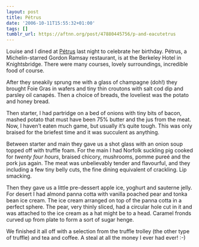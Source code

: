 ```yaml
---
layout: post
title: Pétrus
date: '2006-10-11T15:55:32+01:00'
tags: []
tumblr_url: https://aftnn.org/post/47880445756/p-and-eacutetrus
---
```

<p>Louise and I dined at <a href="http://www.gordonramsay.com/petrus/">Pétrus</a> last night to celebrate her birthday. Pétrus, a Michelin-starred Gordon Ramsay restaurant, is at the Berkeley Hotel in Knightsbridge. There were many courses, lovely surroundings, incredible food of course.</p>
<p>After they sneakily sprung me with a glass of champagne (doh!) they brought Foie Gras in wafers and tiny thin croutons with salt cod dip and parsley oil canapés. Then a choice of breads, the loveliest was the potato and honey bread.</p>
<p>Then starter, I had partridge on a bed of onions with tiny bits of bacon, mashed potato that must have been 75% butter and the jus from the meat. Now, I haven&rsquo;t eaten much game, but usually it&rsquo;s quite tough. This was only braised for the briefest time and it was succulent as anything.</p>
<p>Between starter and main they gave us a shot glass with an onion soup topped off with truffle foam. For the main I had Norfolk suckling pig cooked for <em>twenty four hours</em>, braised chicory, mushrooms, pomme pureé and the pork jus again. The meat was unbelievably tender and flavourful, and they including a few tiny belly cuts, the fine dining equivalent of crackling. Lip smacking.</p>
<p>Then they gave us a little pre-dessert apple ice, yoghurt and sauterne jelly. For desert I had almond panna cotta with vanilla poached pear and tonka bean ice cream. The ice cream arranged on top of the panna cotta in a perfect sphere. The pear, very thinly sliced, had a circular hole cut in it and was attached to the ice cream as a hat might be to a head. Caramel fronds curved up from plate to form a sort of sugar henge.</p>
<p>We finished it all off with a selection from the truffle trolley (the other type of truffle) and tea and coffee. A steal at all the money I ever had ever! :-)</p>
